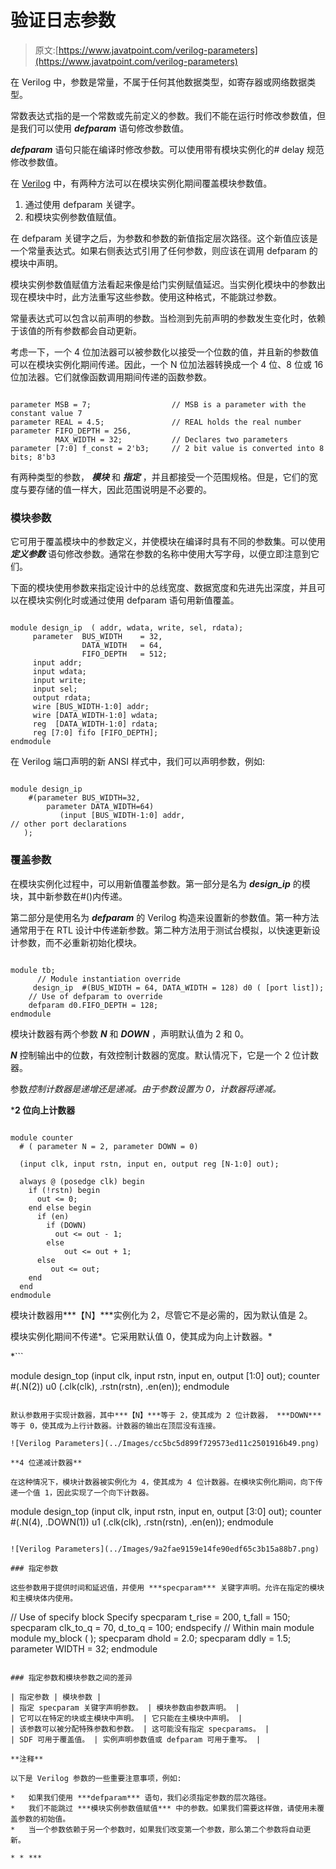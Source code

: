 # 验证日志参数

> 原文:[https://www.javatpoint.com/verilog-parameters](https://www.javatpoint.com/verilog-parameters)

在 Verilog 中，参数是常量，不属于任何其他数据类型，如寄存器或网络数据类型。

常数表达式指的是一个常数或先前定义的参数。我们不能在运行时修改参数值，但是我们可以使用 ***defparam*** 语句修改参数值。

***defparam*** 语句只能在编译时修改参数。可以使用带有模块实例化的# delay 规范修改参数值。

在 [Verilog](https://www.javatpoint.com/verilog) 中，有两种方法可以在模块实例化期间覆盖模块参数值。

1.  通过使用 defparam 关键字。
2.  和模块实例参数值赋值。

在 defparam 关键字之后，为参数和参数的新值指定层次路径。这个新值应该是一个常量表达式。如果右侧表达式引用了任何参数，则应该在调用 defparam 的模块中声明。

模块实例参数值赋值方法看起来像是给门实例赋值延迟。当实例化模块中的参数出现在模块中时，此方法重写这些参数。使用这种格式，不能跳过参数。

常量表达式可以包含以前声明的参数。当检测到先前声明的参数发生变化时，依赖于该值的所有参数都会自动更新。

考虑一下，一个 4 位加法器可以被参数化以接受一个位数的值，并且新的参数值可以在模块实例化期间传递。因此，一个 N 位加法器转换成一个 4 位、8 位或 16 位加法器。它们就像函数调用期间传递的函数参数。

```

parameter MSB = 7;                  // MSB is a parameter with the constant value 7 
parameter REAL = 4.5;               // REAL holds the real number 
parameter FIFO_DEPTH = 256,
          MAX_WIDTH = 32;           // Declares two parameters
parameter [7:0] f_const = 2'b3;     // 2 bit value is converted into 8 bits; 8'b3 

```

有两种类型的参数， ***模块*** 和 ***指定*** ，并且都接受一个范围规格。但是，它们的宽度与要存储的值一样大，因此范围说明是不必要的。

### 模块参数

它可用于覆盖模块中的参数定义，并使模块在编译时具有不同的参数集。可以使用 ***定义参数*** 语句修改参数。通常在参数的名称中使用大写字母，以便立即注意到它们。

下面的模块使用参数来指定设计中的总线宽度、数据宽度和先进先出深度，并且可以在模块实例化时或通过使用 defparam 语句用新值覆盖。

```

module design_ip  ( addr, wdata, write, sel, rdata);
     parameter  BUS_WIDTH    = 32,
                DATA_WIDTH   = 64,
                FIFO_DEPTH   = 512;
     input addr;
     input wdata;
     input write;
     input sel;
     output rdata;
     wire [BUS_WIDTH-1:0] addr;
     wire [DATA_WIDTH-1:0] wdata;
     reg  [DATA_WIDTH-1:0] rdata;
     reg [7:0] fifo [FIFO_DEPTH];
endmodule

```

在 Verilog 端口声明的新 ANSI 样式中，我们可以声明参数，例如:

```

module design_ip
	#(parameter BUS_WIDTH=32,
		parameter DATA_WIDTH=64) 
           (input [BUS_WIDTH-1:0] addr,
// other port declarations
   );

```

### 覆盖参数

在模块实例化过程中，可以用新值覆盖参数。第一部分是名为 ***design_ip*** 的模块，其中新参数在#()内传递。

第二部分是使用名为 ***defparam*** 的 Verilog 构造来设置新的参数值。第一种方法通常用于在 RTL 设计中传递新参数。第二种方法用于测试台模拟，以快速更新设计参数，而不必重新初始化模块。

```

module tb;
	  // Module instantiation override
     design_ip  #(BUS_WIDTH = 64, DATA_WIDTH = 128) d0 ( [port list]);
	// Use of defparam to override
	defparam d0.FIFO_DEPTH = 128;
endmodule

```

模块计数器有两个参数 ***N*** 和 ***DOWN*** ，声明默认值为 2 和 0。

***N*** 控制输出中的位数，有效控制计数器的宽度。默认情况下，它是一个 2 位计数器。

参数*控制计数器是递增还是递减。由于参数设置为 0，计数器将递减。*

 ***2 位向上计数器**

```

module counter
  # ( parameter N = 2, parameter DOWN = 0)

  (input clk, input rstn, input en, output reg [N-1:0] out);

  always @ (posedge clk) begin
    if (!rstn) begin
      out <= 0;
    end else begin
      if (en)
        if (DOWN)
          out <= out - 1;
        else
          	out <= out + 1;
      else
         out <= out;
    end
  end
endmodule

```

模块计数器用***【N】***实例化为 2，尽管它不是必需的，因为默认值是 2。

模块实例化期间不传递*。它采用默认值 0，使其成为向上计数器。*

 *```

module design_top (input clk, input rstn, input en, output [1:0] out);
    counter #(.N(2)) u0 (.clk(clk), .rstn(rstn), .en(en));
endmodule

```

默认参数用于实现计数器，其中***【N】***等于 2，使其成为 2 位计数器， ***DOWN*** 等于 0，使其成为上行计数器。计数器的输出在顶层没有连接。

![Verilog Parameters](../Images/cc5bc5d899f729573ed11c2501916b49.png)

**4 位递减计数器**

在这种情况下，模块计数器被实例化为 4，使其成为 4 位计数器。在模块实例化期间，向下传递一个值 1，因此实现了一个向下计数器。

```

module design_top (input clk, input rstn, input en, output [3:0] out);
    counter #(.N(4), .DOWN(1)) 
               u1 (.clk(clk), .rstn(rstn), .en(en));
endmodule

```

![Verilog Parameters](../Images/9a2fae9159e14fe90edf65c3b15a88b7.png)

### 指定参数

这些参数用于提供时间和延迟值，并使用 ***specparam*** 关键字声明。允许在指定的模块和主模块体内使用。

```

// Use of specify block
Specify
	specparam  t_rise = 200, t_fall = 150;
	specparam  clk_to_q = 70, d_to_q = 100;
endspecify
// Within main module
module  my_block ( );
 	specparam  dhold = 2.0;
 	specparam  ddly  = 1.5;
 	parameter  WIDTH = 32;
endmodule

```

### 指定参数和模块参数之间的差异

| 指定参数 | 模块参数 |
| 指定 specparam 关键字声明参数。 | 模块参数由参数声明。 |
| 它可以在特定的块或主模块中声明。 | 它只能在主模块中声明。 |
| 该参数可以被分配特殊参数和参数。 | 这可能没有指定 specparams。 |
| SDF 可用于覆盖值。 | 实例声明参数值或 defparam 可用于重写。 |

**注释**

以下是 Verilog 参数的一些重要注意事项，例如:

*   如果我们使用 ***defparam*** 语句，我们必须指定参数的层次路径。
*   我们不能跳过 ***模块实例参数值赋值*** 中的参数。如果我们需要这样做，请使用未覆盖参数的初始值。
*   当一个参数依赖于另一个参数时，如果我们改变第一个参数，那么第二个参数将自动更新。

* * ***